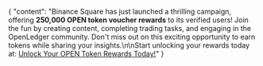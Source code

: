 {
  "content": "Binance Square has just launched a thrilling campaign, offering **250,000 OPEN token voucher rewards** to its verified users! Join the fun by creating content, completing trading tasks, and engaging in the OpenLedger community. Don't miss out on this exciting opportunity to earn tokens while sharing your insights.\n\nStart unlocking your rewards today at: [Unlock Your OPEN Token Rewards Today!](https://chain-base.xyz/binance-square-launches-250000-open-token-voucher-rewards-campaign)"
}
